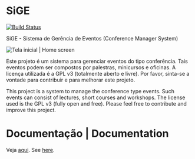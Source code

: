 SiGE
====

[![Build Status](https://travis-ci.org/comsolid/sige.svg?branch=master)](https://travis-ci.org/comsolid/sige)

SiGE - Sistema de Gerência de Eventos (Conference Manager System)

![Tela inicial | Home screen](https://raw.githubusercontent.com/comsolid/sige/master/docs/screenshots/shot-20150706-15030-1unhls0.png)

Este projeto é um sistema para gerenciar eventos do tipo conferência. Tais eventos podem ser compostos por palestras, minicursos e oficinas.
A licença utilizada é a GPL v3 (totalmente aberto e livre). Por favor, sinta-se a vontade para contribuir e para melhorar este projeto.

This project is a system to manage the conference type events. Such events can consist of lectures, short courses and workshops.
The license used is the GPL v3 (fully open and free). Please feel free to contribute and improve this project.

Documentação | Documentation
====

Veja [aqui](https://comsolid.gitbook.io/sige-documentacao/). See [here](https://comsolid.gitbook.io/sige-documentacao/). 
